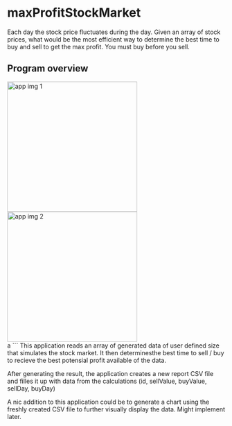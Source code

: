 # maxProfitStockMarket
Each day the stock price fluctuates during the day.  Given an array of stock prices, what would be the most efficient way to determine the best time to buy and sell to get the max profit. You must buy before you sell.
<br>

## Program overview
<img src="https://github.com/sanderhelleso/maxProfitStockMarket/blob/master/maxProfit/screenshots/maxProfit1.jpg" alt="app img 1" width=300>
<img src="https://github.com/sanderhelleso/maxProfitStockMarket/blob/master/maxProfit/screenshots/maxProfit2.jpg" alt="app img 2" width=300>
<br>a
```
This application reads an array of generated data of user defined size that 
simulates the stock market. It then determinesthe best time to sell / buy 
to recieve the best potensial profit available of the data.

After generating the result, the application creates a new report CSV file and filles
it up with data from the calculations (id, sellValue, buyValue, sellDay, buyDay)

A nic addition to this application could be to generate a chart using the freshly
created CSV file to further visually display the data. Might implement later.
```

